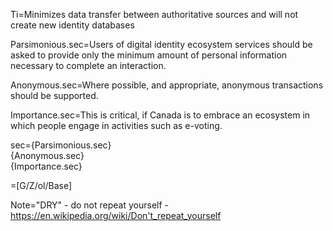 Ti=Minimizes data transfer between authoritative sources and will not create new identity databases

Parsimonious.sec=Users of digital identity ecosystem services should be asked to provide only the minimum amount of personal information necessary to complete an interaction. 

Anonymous.sec=Where possible, and appropriate, anonymous transactions should be supported.

Importance.sec=This is critical, if Canada is to embrace an ecosystem in which people engage in activities such as e-voting.

sec={Parsimonious.sec}<br>{Anonymous.sec}<br>{Importance.sec}

=[G/Z/ol/Base]

Note="DRY" - do not repeat yourself - <a href="https://en.wikipedia.org/wiki/Don%27t_repeat_yourself">https://en.wikipedia.org/wiki/Don't_repeat_yourself</a>